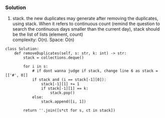 ### Solution
1. stack. the new duplicates may generate after removing the duplicates, using stack. When it refers to continuous count (remind the question to search the continuous days smaller than the current day), stack should be the list of lists (element, count) <br />
complexity: O(n). Space: O(n)
```
class Solution:
    def removeDuplicates(self, s: str, k: int) -> str:
        stack = collections.deque()
        
        for i in s:
        	# if dont wanna judge if stack, change line 6 as stack = [['#', 0]]
            if stack and (i == stack[-1][0]):
                stack[-1][1] += 1
                if stack[-1][1] == k:
                    stack.pop()
            else:
                stack.append([i, 1])
                        
        return ''.join([s*ct for s, ct in stack])
```